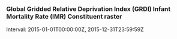 ### Global Gridded Relative Deprivation Index (GRDI) Infant Mortality Rate (IMR) Constituent raster

Interval: 2015-01-01T00:00:00Z, 2015-12-31T23:59:59Z